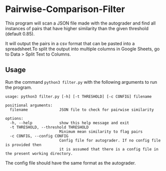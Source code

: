 # Pairwise-Comparison-Filter
This program will scan a JSON file made with the autograder and find all instances
of pairs that have higher similarity than the given threshold (default 0.85). 

It will output the pairs in a csv format that can be pasted into a spreadsheet.To split the output into multiple columns in Google Sheets, go to Data > Split Text to Columns.

## Usage
Run the command `python3 filter.py` with the following arguments to run the program.

```
usage: python3 filter.py [-h] [-t THRESHOLD] [-c CONFIG] filename

positional arguments:
  filename              JSON file to check for pairwise similarity

options:
  -h, --help            show this help message and exit
  -t THRESHOLD, --threshold THRESHOLD
                        Minimum mean similarity to flag pairs
  -c CONFIG, --config CONFIG
                        Config file for autograder. If no config file is provided then 
                        it is assumed that there is a config file in the present working directory.   
```

The config file should have the same format as the autograder.

